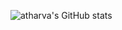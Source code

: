 ![atharva's GitHub stats](https://github-readme-stats.vercel.app/api?username=anuraghazra&theme=dark&show_icons=true)
